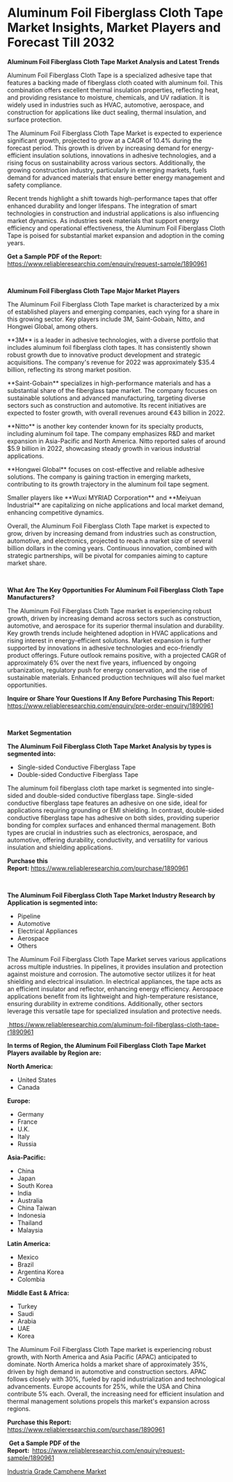<p><h1>Aluminum Foil Fiberglass Cloth Tape Market Insights, Market Players and Forecast Till 2032</h1></p><p><strong>Aluminum Foil Fiberglass Cloth Tape Market Analysis and Latest Trends</strong></p>
<p><p>Aluminum Foil Fiberglass Cloth Tape is a specialized adhesive tape that features a backing made of fiberglass cloth coated with aluminum foil. This combination offers excellent thermal insulation properties, reflecting heat, and providing resistance to moisture, chemicals, and UV radiation. It is widely used in industries such as HVAC, automotive, aerospace, and construction for applications like duct sealing, thermal insulation, and surface protection.</p><p>The Aluminum Foil Fiberglass Cloth Tape Market is expected to experience significant growth, projected to grow at a CAGR of 10.4% during the forecast period. This growth is driven by increasing demand for energy-efficient insulation solutions, innovations in adhesive technologies, and a rising focus on sustainability across various sectors. Additionally, the growing construction industry, particularly in emerging markets, fuels demand for advanced materials that ensure better energy management and safety compliance.</p><p>Recent trends highlight a shift towards high-performance tapes that offer enhanced durability and longer lifespans. The integration of smart technologies in construction and industrial applications is also influencing market dynamics. As industries seek materials that support energy efficiency and operational effectiveness, the Aluminum Foil Fiberglass Cloth Tape is poised for substantial market expansion and adoption in the coming years.</p></p>
<p><strong>Get a Sample PDF of the Report:&nbsp;</strong> <a href="https://www.reliableresearchiq.com/enquiry/request-sample/1890961?utm_campaign=1720&utm_medium=2&utm_source=Github&utm_content=ia&utm_term=03042025&utm_id=aluminum-foil-fiberglass-cloth-tape">https://www.reliableresearchiq.com/enquiry/request-sample/1890961</a></p>
<p>&nbsp;</p>
<p><strong>Aluminum Foil Fiberglass Cloth Tape Major Market Players</strong></p>
<p><p>The Aluminum Foil Fiberglass Cloth Tape market is characterized by a mix of established players and emerging companies, each vying for a share in this growing sector. Key players include 3M, Saint-Gobain, Nitto, and Hongwei Global, among others.</p><p>**3M** is a leader in adhesive technologies, with a diverse portfolio that includes aluminum foil fiberglass cloth tapes. It has consistently shown robust growth due to innovative product development and strategic acquisitions. The company's revenue for 2022 was approximately $35.4 billion, reflecting its strong market position.</p><p>**Saint-Gobain** specializes in high-performance materials and has a substantial share of the fiberglass tape market. The company focuses on sustainable solutions and advanced manufacturing, targeting diverse sectors such as construction and automotive. Its recent initiatives are expected to foster growth, with overall revenues around €43 billion in 2022.</p><p>**Nitto** is another key contender known for its specialty products, including aluminum foil tape. The company emphasizes R&D and market expansion in Asia-Pacific and North America. Nitto reported sales of around $5.9 billion in 2022, showcasing steady growth in various industrial applications.</p><p>**Hongwei Global** focuses on cost-effective and reliable adhesive solutions. The company is gaining traction in emerging markets, contributing to its growth trajectory in the aluminum foil tape segment.</p><p>Smaller players like **Wuxi MYRIAD Corporation** and **Meiyuan Industrial** are capitalizing on niche applications and local market demand, enhancing competitive dynamics. </p><p>Overall, the Aluminum Foil Fiberglass Cloth Tape market is expected to grow, driven by increasing demand from industries such as construction, automotive, and electronics, projected to reach a market size of several billion dollars in the coming years. Continuous innovation, combined with strategic partnerships, will be pivotal for companies aiming to capture market share.</p></p>
<p>&nbsp;</p>
<p><strong>What Are The Key Opportunities For Aluminum Foil Fiberglass Cloth Tape Manufacturers?</strong></p>
<p><p>The Aluminum Foil Fiberglass Cloth Tape market is experiencing robust growth, driven by increasing demand across sectors such as construction, automotive, and aerospace for its superior thermal insulation and durability. Key growth trends include heightened adoption in HVAC applications and rising interest in energy-efficient solutions. Market expansion is further supported by innovations in adhesive technologies and eco-friendly product offerings. Future outlook remains positive, with a projected CAGR of approximately 6% over the next five years, influenced by ongoing urbanization, regulatory push for energy conservation, and the rise of sustainable materials. Enhanced production techniques will also fuel market opportunities.</p></p>
<p><strong>Inquire or Share Your Questions If Any Before Purchasing This Report:</strong> <a href="https://www.reliableresearchiq.com/enquiry/pre-order-enquiry/1890961?utm_campaign=1720&utm_medium=2&utm_source=Github&utm_content=ia&utm_term=03042025&utm_id=aluminum-foil-fiberglass-cloth-tape">https://www.reliableresearchiq.com/enquiry/pre-order-enquiry/1890961</a></p>
<p>&nbsp;</p>
<p><strong>Market Segmentation</strong></p>
<p><strong>The Aluminum Foil Fiberglass Cloth Tape Market Analysis by types is segmented into:</strong></p>
<p><ul><li>Single-sided Conductive Fiberglass Tape</li><li>Double-sided Conductive Fiberglass Tape</li></ul></p>
<p><p>The aluminum foil fiberglass cloth tape market is segmented into single-sided and double-sided conductive fiberglass tape. Single-sided conductive fiberglass tape features an adhesive on one side, ideal for applications requiring grounding or EMI shielding. In contrast, double-sided conductive fiberglass tape has adhesive on both sides, providing superior bonding for complex surfaces and enhanced thermal management. Both types are crucial in industries such as electronics, aerospace, and automotive, offering durability, conductivity, and versatility for various insulation and shielding applications.</p></p>
<p><strong>Purchase this Report:&nbsp;</strong><a href="https://www.reliableresearchiq.com/purchase/1890961?utm_campaign=1720&utm_medium=2&utm_source=Github&utm_content=ia&utm_term=03042025&utm_id=aluminum-foil-fiberglass-cloth-tape">https://www.reliableresearchiq.com/purchase/1890961</a></p>
<p>&nbsp;</p>
<p><strong>The Aluminum Foil Fiberglass Cloth Tape Market Industry Research by Application is segmented into:</strong></p>
<p><ul><li>Pipeline</li><li>Automotive</li><li>Electrical Appliances</li><li>Aerospace</li><li>Others</li></ul></p>
<p><p>The Aluminum Foil Fiberglass Cloth Tape Market serves various applications across multiple industries. In pipelines, it provides insulation and protection against moisture and corrosion. The automotive sector utilizes it for heat shielding and electrical insulation. In electrical appliances, the tape acts as an efficient insulator and reflector, enhancing energy efficiency. Aerospace applications benefit from its lightweight and high-temperature resistance, ensuring durability in extreme conditions. Additionally, other sectors leverage this versatile tape for specialized insulation and protective needs.</p></p>
<p><a href="https://www.reliableresearchiq.com/aluminum-foil-fiberglass-cloth-tape-r1890961?utm_campaign=1720&utm_medium=2&utm_source=Github&utm_content=ia&utm_term=03042025&utm_id=aluminum-foil-fiberglass-cloth-tape">&nbsp;https://www.reliableresearchiq.com/aluminum-foil-fiberglass-cloth-tape-r1890961</a></p>
<p><strong>In terms of Region, the Aluminum Foil Fiberglass Cloth Tape Market Players available by Region are:</strong></p>
<p>
    <p> <strong> North America: </strong>
        <ul>
            <li>United States</li>
            <li>Canada</li>
        </ul>
        </p> 
    <p> <strong> Europe: </strong>
        <ul>
            <li>Germany</li>
            <li>France</li>
            <li>U.K.</li>
            <li>Italy</li>
            <li>Russia</li>
        </ul>
        </p> 
    <p> <strong> Asia-Pacific: </strong>
        <ul>
            <li>China</li>
            <li>Japan</li>
            <li>South Korea</li>
            <li>India</li>
            <li>Australia</li>
            <li>China Taiwan</li>
            <li>Indonesia</li>
            <li>Thailand</li>
            <li>Malaysia</li>
        </ul>
        </p> 
    <p> <strong> Latin America: </strong>
        <ul>
            <li>Mexico</li>
            <li>Brazil</li>
            <li>Argentina Korea</li>
            <li>Colombia</li>
        </ul>
        </p> 
    <p> <strong> Middle East & Africa: </strong>
        <ul>
            <li>Turkey</li>
            <li>Saudi</li>
            <li>Arabia</li>
            <li>UAE</li>
            <li>Korea</li>
        </ul>
    </p>
    </p>
<p><p>The Aluminum Foil Fiberglass Cloth Tape market is experiencing robust growth, with North America and Asia Pacific (APAC) anticipated to dominate. North America holds a market share of approximately 35%, driven by high demand in automotive and construction sectors. APAC follows closely with 30%, fueled by rapid industrialization and technological advancements. Europe accounts for 25%, while the USA and China contribute 5% each. Overall, the increasing need for efficient insulation and thermal management solutions propels this market's expansion across regions.</p></p>
<p><strong>Purchase this Report: </strong><a href="https://www.reliableresearchiq.com/purchase/1890961?utm_campaign=1720&utm_medium=2&utm_source=Github&utm_content=ia&utm_term=03042025&utm_id=aluminum-foil-fiberglass-cloth-tape">https://www.reliableresearchiq.com/purchase/1890961</a></p>
<p>&nbsp;<strong>Get a Sample PDF of the Report:&nbsp;&nbsp;</strong><a href="https://www.reliableresearchiq.com/enquiry/request-sample/1890961?utm_campaign=1720&utm_medium=2&utm_source=Github&utm_content=ia&utm_term=03042025&utm_id=aluminum-foil-fiberglass-cloth-tape">https://www.reliableresearchiq.com/enquiry/request-sample/1890961</a></p>
<p><strong></strong></p>
<p><p><a href="https://github.com/willjis/Market-Research-Report-List-1/blob/main/industria-grade-camphene-market.md?utm_campaign=1720&utm_medium=2&utm_source=Github&utm_content=ia&utm_term=03042025&utm_id=aluminum-foil-fiberglass-cloth-tape">Industria Grade Camphene Market</a></p></p>